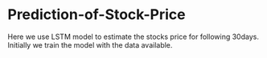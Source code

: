 # Prediction-of-Stock-Price
Here we use LSTM model to estimate the stocks price for following 30days. Initially we train the model with the data available.
